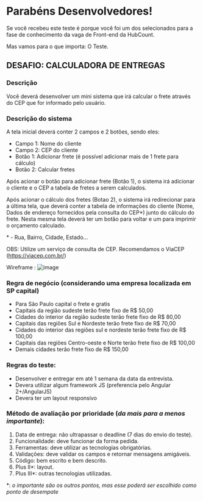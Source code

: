 # Parabéns Desenvolvedores!

Se você recebeu este teste é porque você foi um dos selecionados para a fase de conhecimento da vaga de Front-end da HubCount.

Mas vamos para o que importa: O Teste.

## DESAFIO: CALCULADORA DE ENTREGAS

### Descrição

Você deverá desenvolver um mini sistema que irá calcular o frete através do CEP que for informado pelo usuário.

### Descrição do sistema

A tela inicial deverá conter 2 campos e 2 botões, sendo eles:

- Campo 1: Nome do cliente
- Campo 2: CEP do cliente
- Botão 1: Adicionar frete (é possível adicionar mais de 1 frete para cálculo)
- Botão 2: Calcular fretes

Após acionar o botão para adicionar frete (Botão 1), o sistema irá adicionar o cliente e o CEP a tabela de fretes a serem calculados. 

Após acionar o cálculo dos fretes (Botao 2), o sistema irá redirecionar para a última tela, que deverá conter a tabela de informações do cliente (Nome, Dados de endereço fornecidos pela consulta do CEP*) junto do cálculo do frete. Nesta mesma tela deverá ter um botão para voltar e um para imprimir o orçamento calculado.

\* - Rua, Bairro, Cidade, Estado...

OBS: Utilize um serviço de consulta de CEP. Recomendamos o ViaCEP (https://viacep.com.br/)

Wireframe :
![image](https://user-images.githubusercontent.com/3793622/115311979-ebc0dd00-a146-11eb-9886-163f3826fc9e.png)

### Regra de negócio (considerando uma empresa localizada em SP capital)

- Para São Paulo capital o frete e gratis
- Capitais da região sudeste terão frete fixo de R$ 50,00
- Cidades do interior da região sudeste terão frete fixo de R$ 80,00
- Capitais das regiões Sul e Nordeste terão frete fixo de R$ 70,00
- Cidades do interior das regiões sul e nordeste terão frete fixo de R$ 100,00
- Capitais das regiões Centro-oeste e Norte terão frete fixo de R$ 100,00
- Demais cidades terão frete fixo de R$ 150,00

### Regras do teste:

- Desenvolver e entregar em até 1 semana da data da entrevista.
- Devera utilizar algum framework JS (preferencia pelo Angular 2+/AngularJS)
- Devera ter um layout responsivo

### Método de avaliação por prioridade (_da mais para a menos importante_):

1. Data de entrega: não ultrapassar o deadline (7 dias do envio do teste).
2. Funcionalidade: deve funcionar da forma pedida.
3. Ferramentas: deve utilizar as tecnologias obrigatórias.
4. Validações: deve validar os campos e retornar mensagens amigáveis.
5. Código: bem escrito e bem descrito.
6. Plus II*: layout.
7. Plus III*: outras tecnologias utilizadas.

\*: _o importante são os outros pontos, mas esse poderá ser escolhido como ponto de desempate_
